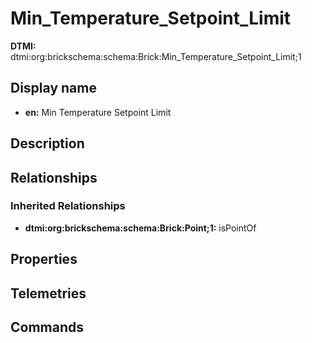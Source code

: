 # Min_Temperature_Setpoint_Limit
**DTMI:** dtmi:org:brickschema:schema:Brick:Min_Temperature_Setpoint_Limit;1
## Display name
- **en:** Min Temperature Setpoint Limit
## Description
## Relationships
### Inherited Relationships
* **dtmi:org:brickschema:schema:Brick:Point;1:** isPointOf
## Properties
## Telemetries
## Commands
